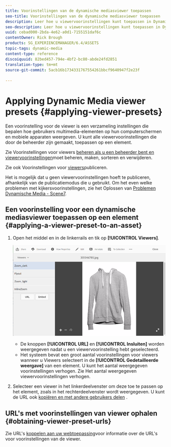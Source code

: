 ```yaml
---
title: Voorinstellingen van de dynamische mediasviewer toepassen
seo-title: Voorinstellingen van de dynamische mediasviewer toepassen
description: Leer hoe u viewervoorinstellingen kunt toepassen in Dynamic Media
seo-description: Leer hoe u viewervoorinstellingen kunt toepassen in Dynamic Media
uuid: cebad000-2bda-4e62-a0d1-7155151daf6c
contentOwner: Rick Brough
products: SG_EXPERIENCEMANAGER/6.4/ASSETS
topic-tags: dynamic-media
content-type: reference
discoiquuid: 82bed457-794e-4bf2-bc80-abde24fd2851
translation-type: tm+mt
source-git-commit: 5acb16b1734331767554261bbcf9640947f2e23f

---
```



# Applying Dynamic Media viewer presets {#applying-viewer-presets}

Een voorinstelling voor de viewer is een verzameling instellingen die bepalen hoe gebruikers multimedia-elementen op hun computerschermen en mobiele apparaten weergeven. U kunt alle viewervoorinstellingen die door de beheerder zijn gemaakt, toepassen op een element.

Zie Voorinstellingen voor viewers [beheren als u een beheerder bent en viewervoorinstellingen](managing-viewer-presets.md)moet beheren, maken, sorteren en verwijderen.

Zie ook Voorinstellingen voor [viewers](managing-viewer-presets.md#publishing-viewer-presets)publiceren.

Het is mogelijk dat u geen viewervoorinstellingen hoeft te publiceren, afhankelijk van de publicatiemodus die u gebruikt.
Om het even welke problemen met kijkersvoorinstellingen, zie het Oplossen van [Problemen Dynamische Media - Scene7](troubleshoot-dms7.md#viewers).

## Een voorinstelling voor een dynamische mediasviewer toepassen op een element {#applying-a-viewer-preset-to-an-asset}

1. Open het middel en in de linkerrails en tik op **[!UICONTROL Viewers]**.

   ![chlimage_1-104](assets/chlimage_1-104.png)

   * De knoppen **[!UICONTROL URL]** en **[!UICONTROL Insluiten]** worden weergegeven nadat u een viewervoorinstelling hebt geselecteerd.
   * Het systeem bevat een groot aantal voorinstellingen voor viewers wanneer u Viewers selecteert in de **[!UICONTROL Gedetailleerde weergave]** van een element. U kunt het aantal weergegeven voorinstellingen verhogen. Zie Het aantal weergegeven [](managing-viewer-presets.md)viewervoorinstellingen verhogen.

1. Selecteer een viewer in het linkerdeelvenster om deze toe te passen op het element, zoals in het rechterdeelvenster wordt weergegeven. U kunt de URL ook [kopiëren en met andere gebruikers delen](linking-urls-to-yourwebapplication.md) .

## URL&#39;s met voorinstellingen van viewer ophalen {#obtaining-viewer-preset-urls}

Zie URL&#39;s [koppelen aan uw webtoepassing](linking-urls-to-yourwebapplication.md)voor informatie over de URL&#39;s voor voorinstellingen van de viewer.
